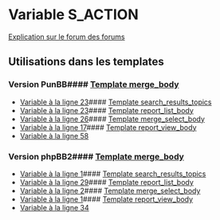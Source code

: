 # Variable S_ACTION
[Explication sur le forum des forums](http://forum.forumactif.com/t294113-listing-des-variables#S_ACTION)
## Utilisations dans les templates
### Version PunBB#### [Template merge_body](punbb/merge_body.md)
* [Variable à la ligne 23](../punbb/merge_body.tpl#L23)#### [Template search_results_topics](punbb/search_results_topics.md)
* [Variable à la ligne 23](../punbb/search_results_topics.tpl#L23)#### [Template report_list_body](punbb/report_list_body.md)
* [Variable à la ligne 26](../punbb/report_list_body.tpl#L26)#### [Template merge_select_body](punbb/merge_select_body.md)
* [Variable à la ligne 17](../punbb/merge_select_body.tpl#L17)#### [Template report_view_body](punbb/report_view_body.md)
* [Variable à la ligne 58](../punbb/report_view_body.tpl#L58)
### Version phpBB2#### [Template merge_body](subsilver/merge_body.md)
* [Variable à la ligne 1](../subsilver/merge_body.tpl#L1)#### [Template search_results_topics](subsilver/search_results_topics.md)
* [Variable à la ligne 29](../subsilver/search_results_topics.tpl#L29)#### [Template report_list_body](subsilver/report_list_body.md)
* [Variable à la ligne 2](../subsilver/report_list_body.tpl#L2)#### [Template merge_select_body](subsilver/merge_select_body.md)
* [Variable à la ligne 1](../subsilver/merge_select_body.tpl#L1)#### [Template report_view_body](subsilver/report_view_body.md)
* [Variable à la ligne 34](../subsilver/report_view_body.tpl#L34)